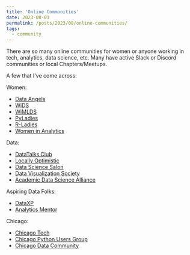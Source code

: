 ```yaml
---
title: 'Online Communities'
date: 2023-08-01
permalink: /posts/2023/08/online-communities/
tags:
  - community
---
```


There are so many online communities for women or anyone working in tech, analytics, data science, etc. Many have active Slack or Discord communities or local Chapters/Meetups.

A few that I've come across: 

Women:
- [Data Angels](http://dataangels.org/)
- [WiDS](https://www.widsconference.org/)
- [WiMLDS](http://wimlds.org/)
- [PyLadies](https://pyladies.com/)
- [R-Ladies](https://rladies.org/)
- [Women in Analytics](https://www.womeninanalytics.com/)

Data: 
- [DataTalks.Club](https://datatalks.club)
- [Locally Optimistic](https://locallyoptimistic.com)
- [Data Science Salon](https://info.datascience.salon/apply-to-dss-slack-workspace)
- [Data Visualization Society](https://www.datavisualizationsociety.org)
- [Academic Data Science Alliance](https://academicdatascience.org/)

Aspiring Data Folks: 
- [DataXP](https://dataxp.webflow.io/)
- [Analytics Mentor](https://discord.com/invite/qtqF5YbArd)

Chicago:
- [Chicago Tech](http://www.chicagotechslack.com/)
- [Chicago Python Users Group](https://www.chipy.org/)
- [Chicago Data Community](https://www.linkedin.com/groups/14156219/)
